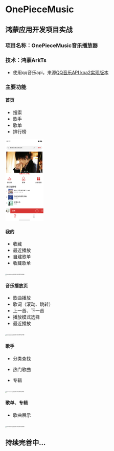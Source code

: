 # OnePieceMusic

## 鸿蒙应用开发项目实战

### 项目名称：OnePieceMusic音乐播放器

### 技术：鸿蒙ArkTs

- 使用qq音乐api，来源[QQ音乐API koa2实现版本](https://rain120.github.io/qq-music-api/#/?id=获取歌手信息)

### 主要功能

#### 首页

- 搜索
- 歌手
- 歌单
- 排行榜

<img src="https://github.com/I-am-lufei/OnePieceMusic/blob/main/Images/Screenshot_2025-05-28T141948.png" alt="Screenshot_2025-05-28T141948" style="zoom: 25%;" />

#### 我的

- 收藏
- 最近播放
- 自建歌单
- 收藏歌单

<img src="C:\Users\路飞\Pictures\Screenshot_2025-05-28T142508.png" alt="Screenshot_2025-05-28T142508" style="zoom: 25%;" />

#### 音乐播放页

- 歌曲播放
- 歌词（滚动、跳转）
- 上一首、下一首
- 播放模式选择
- 最近播放

<img src="C:\Users\路飞\Pictures\Screenshot_2025-05-28T142708.png" alt="Screenshot_2025-05-28T142708" style="zoom:25%;" />

#### 歌手

- 分类查找

- 热门歌曲
- 专辑

<img src="C:\Users\路飞\Pictures\Screenshot_2025-05-28T142901.png" alt="Screenshot_2025-05-28T142901" style="zoom:25%;" />

#### 歌单、专辑

- 歌曲展示

<img src="C:\Users\路飞\Pictures\Screenshot_2025-05-28T143008.png" alt="Screenshot_2025-05-28T143008" style="zoom:25%;" />

## 持续完善中...
